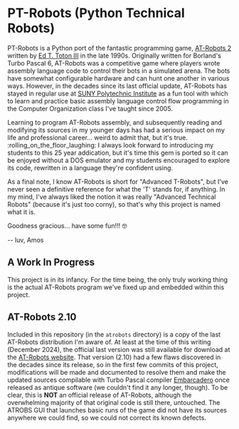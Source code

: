 # PT-Robots (Python Technical Robots)

PT-Robots is a Python port of the fantastic programming game, 
[AT-Robots 2](http://necrobones.com/atrobots/) 
written by 
[Ed T. Toton III](https://ed.toton.org/)
in the late 1990s.  Originally written for
Borland's Turbo Pascal 6, AT-Robots was a competitive game where players
wrote assembly language code to control their bots in a simulated arena.
The bots have somewhat configurable hardware and can hunt one another in
various ways.  However, in the decades since its last official update,
AT-Robots has stayed in regular use at 
[SUNY Polytechnic Institute](http://www.sunypoly.edu)
as a fun tool with which to learn and practice basic assembly language
control flow programming in the Computer Organization class I've taught
since 2005.

Learning to program AT-Robots assembly, and subsequently reading and
modifying its sources in my younger days has had a serious impact on my
life and professional career... weird to admit that, but it's true.
:rolling_on_the_floor_laughing:
I always look forward to introducing my students to this 25 year addication,
but it's time this gem is ported so it can be enjoyed without a
DOS emulator and my students encouraged to explore its code,
rewritten in a language they're confident using.

As a final note, I know AT-Robots is short for "Advanced T-Robots", but
I've never seen a definitive reference for what the 'T' stands for,
if anything.  In my mind, I've always liked the notion it was really
"Advanced Technical Robots" (because it's just too corny), so that's
why this project is named what it is.

Goodness gracious... have some fun!!! :nerd_face:

-- luv, Amos

## A Work In Progress

This project is in its infancy.  For the time being, the only truly working
thing is the actual AT-Robots program we've fixed up and embedded within
this project.

## AT-Robots 2.10

Included in this repository (in the `atrobots` directory) is a copy of the
last AT-Robots distribution I'm aware of.  At least at the time of this
writing (December 2024), the official last version was still available for
download at the [AT-Robots website](http://necrobones.com/atrobots/).  That
version (2.10) had a few flaws discovered in the decades since its release,
so in the first few commits of this project, modifications will be made and
documented to resolve them and make the updated sources compilable with
Turbo Pascal compiler [Embarcadero](https://www.embarcadero.com/) once
released as antique software (we couldn't find it any longer, though).
To be clear, this is **NOT** an official
release of AT-Robots, although the overwhelming majority of that original
code is still there, untouched.  The ATROBS GUI that launches basic runs of 
the game did not have its sources anywhere we could find, so we could not
correct its known defects.